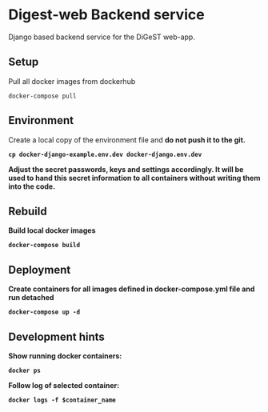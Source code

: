 # Digest-web Backend service

Django based backend service for the DiGeST web-app.

## Setup

Pull all docker images from dockerhub

`docker-compose pull`

## Environment

Create a local copy of the environment file and <b>do not<b> push it to the git.

`cp docker-django-example.env.dev docker-django.env.dev`

Adjust the secret passwords, keys and settings accordingly. It will be used to hand this secret information to all
containers without writing them into the code.

## Rebuild

Build local docker images

`docker-compose build`

## Deployment

Create containers for all images defined in docker-compose.yml file and run detached

`docker-compose up -d`

## Development hints

Show running docker containers:

`docker ps`

Follow log of selected container:

`docker logs -f $container_name`

